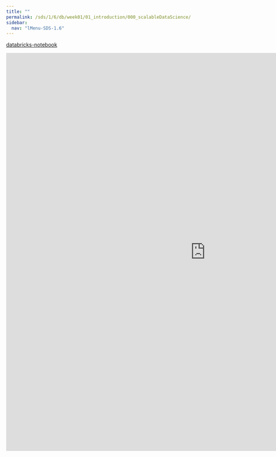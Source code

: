```yaml
---
title: ""
permalink: /sds/1/6/db/week01/01_introduction/000_scalableDataScience/
sidebar:
  nav: "lMenu-SDS-1.6"
---
```


[databricks-notebook](https://lamastex.github.io/scalable-data-science/db/week1/01_introduction/000_scalableDataScience.html)

<iframe src="https://lamastex.github.io/scalable-data-science/db/week1/01_introduction/000_scalableDataScience.html" frameborder="0" id="mainPageBody" width="1080px" height="1080px"></iframe>
